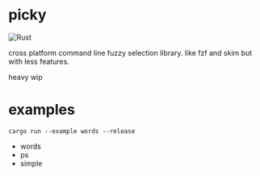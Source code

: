 # picky

![Rust](https://github.com/Jacobious52/picky/workflows/Rust/badge.svg?branch=master)

cross platform command line fuzzy selection library. like fzf and skim but with less features.

heavy wip


# examples

`cargo run --example words --release`

- words
- ps
- simple
